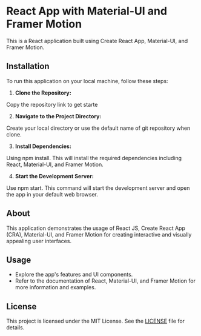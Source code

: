 # React App with Material-UI and Framer Motion

This is a React application built using Create React App, Material-UI, and Framer Motion.

## Installation

To run this application on your local machine, follow these steps:

1. **Clone the Repository:**

Copy the repository link to get starte

2. **Navigate to the Project Directory:**

Create your local directory or use the default name of git repository when clone.

3. **Install Dependencies:**

Using npm install. This will install the required dependencies including React, Material-UI, and Framer Motion.

4. **Start the Development Server:**

Use npm start. This command will start the development server and open the app in your default web browser.

## About

This application demonstrates the usage of React JS, Create React App (CRA), Material-UI, and Framer Motion for creating interactive and visually appealing user interfaces.

## Usage

- Explore the app's features and UI components.
- Refer to the documentation of React, Material-UI, and Framer Motion for more information and examples.

## License

This project is licensed under the MIT License. See the [LICENSE](LICENSE) file for details.
